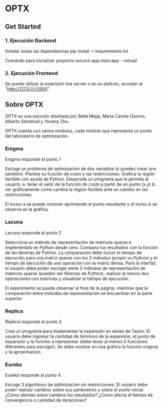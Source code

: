 # OPTX

## Get Started

### 1. Ejecución Backend

Instalar todas las dependencias
pip install -r requirements.txt

Comando para inicializar proyecto
uvicorn app.main:app --reload

### 2. Ejecución Frontend

Se puede utilizar la extensión live server o en su defecto, acceder al "http://127.0.0.1:5500".

## Sobre OPTX

OPTX es una solución diseñada por Bella Mejía, María Camila Osorno, Alberto Sandoval y Yovany Zhu.

OPTX cuenta con varios módulos, cada módulo que representa un punto del laboratario de optimización. 

### Enigma

Enigma responde al punto 1

Escoge un problema de optimización de dos variables (o puedes crear uno también). Plantea su función de costo y las restricciones. Grafica la región factible con ayuda de Python. 
Desarrolla un programa que le permita al usuario:
a.	tener el valor de la función de costo a partir de un punto (x,y) 
b.	ver gráficamente cómo cambia la región factible ante un cambio en las restricciones.

El inciso a se puede conocer oprimiendo el punto resultante y el inciso b se observa en la gráfica.

### Lacuna

Lacuna responde al punto 2

Selecciona un método de representación de matrices sparse e impleméntalo en Python desde cero. Compara tus resultados con la función de las librerías de Python. La comparación debe incluir el tiempo de ejecución para una matriz sparse con los 2 métodos (propio vs Python) y el tiempo de ejecución de una operación con la matriz densa. Para la interfaz el usuario debe poder escoger entre 3 métodos de representación de matrices sparse (pueden ser librerías de Python), realizar al menos dos operaciones con matrices y visualizar el tiempo de ejecución.

El experimento se puede observar al final de la página, mientras que la comparación entre métodos de representación se encuentran en la parte superior.

### Replica

Replica responde al punto 3

Crea un programa para implementar la expansión en series de Taylor. El usuario debe ingresar la cantidad de términos de la expansión, el punto de expansión y la función a representar (debe tener al menos 5 funciones diferentes para escoger). Se debe mostrar en una gráfica la función original y la aproximación. 

### Eureka

Eureka responde al punto 4

Escoge 3 algoritmos de optimización sin restricciones. El usuario debe poder realizar cambios sobre sus parámetros y sobre el punto inicial. ¿Cómo afectan estos cambios los resultados? ¿Cómo afecta el tiempo de convergencia o cantidad de iteraciones? 






 
